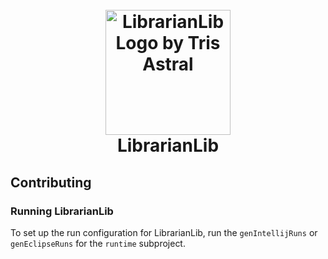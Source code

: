 <h1 align="center">
  <br>
    <img src="https://raw.github.com/TeamWizardry/LibrarianLib/1.15/logo/logo_500x500.png" title="LibrarianLib logo by 
    Tris Astral" width="200" height="200" alt="LibrarianLib Logo by Tris Astral">
  <br>
  LibrarianLib
  <br>
</h1>


## Contributing

### Running LibrarianLib
To set up the run configuration for LibrarianLib, run the `genIntellijRuns` or `genEclipseRuns` for the `runtime` 
subproject. 